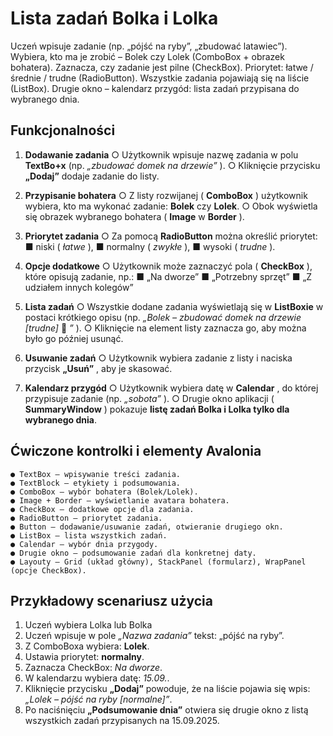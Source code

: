 # Lista zadań Bolka i Lolka

Uczeń wpisuje zadanie (np. „pójść na ryby”, „zbudować latawiec”).
Wybiera, kto ma je zrobić – Bolek czy Lolek (ComboBox + obrazek bohatera).
Zaznacza, czy zadanie jest pilne (CheckBox).
Priorytet: łatwe / średnie / trudne (RadioButton).
Wszystkie zadania pojawiają się na liście (ListBox).
Drugie okno – kalendarz przygód: lista zadań przypisana do wybranego dnia.

## Funkcjonalności

1. **Dodawanie zadania**
   ○ Użytkownik wpisuje nazwę zadania w polu **TextBo+x** (np. _„zbudować domek na drzewie”_ ).
   ○ Kliknięcie przycisku **„Dodaj”** dodaje zadanie do listy.
2. **Przypisanie bohatera**
   ○ Z listy rozwijanej ( **ComboBox** ) użytkownik wybiera, kto ma wykonać zadanie: **Bolek** czy **Lolek**.
   ○ Obok wyświetla się obrazek wybranego bohatera ( **Image** w **Border** ).
3. **Priorytet zadania**
   ○ Za pomocą **RadioButton** można określić priorytet:
   ■ niski ( _łatwe_ ),
   ■ normalny ( _zwykłe_ ),
   ■ wysoki ( _trudne_ ).
4. **Opcje dodatkowe**
   ○ Użytkownik może zaznaczyć pola ( **CheckBox** ), które opisują zadanie, np.:
   ■ „Na dworze”
   ■ „Potrzebny sprzęt”
   ■ „Z udziałem innych kolegów”
5. **Lista zadań**
   ○ Wszystkie dodane zadania wyświetlają się w **ListBoxie** w postaci krótkiego opisu (np. _„Bolek –_
   _zbudować domek na drzewie [trudne]_ 🌳 _”_ ).
   ○ Kliknięcie na element listy zaznacza go, aby można było go później usunąć.


6. **Usuwanie zadań**
   ○ Użytkownik wybiera zadanie z listy i naciska przycisk **„Usuń”** , aby je skasować.
7. **Kalendarz przygód**
   ○ Użytkownik wybiera datę w **Calendar** , do której przypisuje zadanie (np. _„sobota”_ ).
   ○ Drugie okno aplikacji ( **SummaryWindow** ) pokazuje **listę zadań Bolka i Lolka tylko dla**
   **wybranego dnia**.

## Ćwiczone kontrolki i elementy Avalonia

```
● TextBox – wpisywanie treści zadania.
● TextBlock – etykiety i podsumowania.
● ComboBox – wybór bohatera (Bolek/Lolek).
● Image + Border – wyświetlanie avatara bohatera.
● CheckBox – dodatkowe opcje dla zadania.
● RadioButton – priorytet zadania.
● Button – dodawanie/usuwanie zadań, otwieranie drugiego okn.
● ListBox – lista wszystkich zadań.
● Calendar – wybór dnia przygody.
● Drugie okno – podsumowanie zadań dla konkretnej daty.
● Layouty – Grid (układ główny), StackPanel (formularz), WrapPanel (opcje CheckBox).
```
## Przykładowy scenariusz użycia

1. Uczeń wybiera Lolka lub Bolka
2. Uczeń wpisuje w pole _„Nazwa zadania”_ tekst: „pójść na ryby”.
3. Z ComboBoxa wybiera: **Lolek**.
4. Ustawia priorytet: **normalny**.
5. Zaznacza CheckBox: _Na dworze_.
6. W kalendarzu wybiera datę: _15.09._.
7. Kliknięcie przycisku **„Dodaj”** powoduje, że na liście pojawia się wpis:
   _„Lolek – pójść na ryby [normalne]”_.
8. Po naciśnięciu **„Podsumowanie dnia”** otwiera się drugie okno z listą wszystkich zadań przypisanych
   na 15.09.2025.


